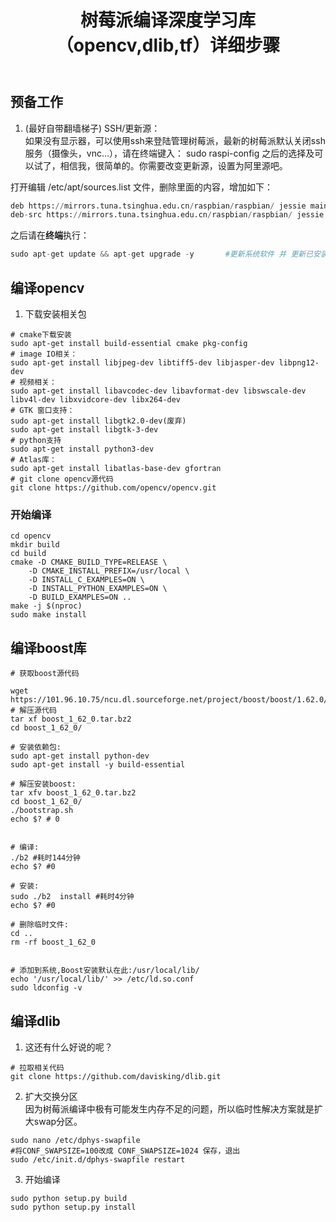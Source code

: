 ﻿---
layout: post
title: 树莓派编译深度学习库（opencv,dlib,tf）详细步骤 
category: 计算机
tags: 嵌入式
keywords:  树莓派 dlib opencv boost 
description: 
---




## 预备工作     
1.  (最好自带翻墙梯子) SSH/更新源：      
   如果没有显示器，可以使用ssh来登陆管理树莓派，最新的树莓派默认关闭ssh服务（摄像头，vnc...），请在终端键入： sudo raspi-config 之后的选择及可以试了，相信我，很简单的。你需要改变更新源，设置为阿里源吧。           

打开编辑 /etc/apt/sources.list 文件，删除里面的内容，增加如下：   
```python
deb https://mirrors.tuna.tsinghua.edu.cn/raspbian/raspbian/ jessie main non-free contrib
deb-src https://mirrors.tuna.tsinghua.edu.cn/raspbian/raspbian/ jessie main non-free contrib
```     
之后请在**终端**执行：  
```python
sudo apt-get update && apt-get upgrade -y       #更新系统软件 并 更新已安装的包
```

## 编译opencv          
1. 下载安装相关包
```shell    
# cmake下载安装
sudo apt-get install build-essential cmake pkg-config     
# image IO相关：
sudo apt-get install libjpeg-dev libtiff5-dev libjasper-dev libpng12-dev
# 视频相关：
sudo apt-get install libavcodec-dev libavformat-dev libswscale-dev libv4l-dev libxvidcore-dev libx264-dev
# GTK 窗口支持：
sudo apt-get install libgtk2.0-dev(废弃)
sudo apt-get install libgtk-3-dev
# python支持
sudo apt-get install python3-dev
# Atlas库：
sudo apt-get install libatlas-base-dev gfortran
# git clone opencv源代码
git clone https://github.com/opencv/opencv.git
```     

###  开始编译
```shell
cd opencv
mkdir build
cd build
cmake -D CMAKE_BUILD_TYPE=RELEASE \
	-D CMAKE_INSTALL_PREFIX=/usr/local \
	-D INSTALL_C_EXAMPLES=ON \
	-D INSTALL_PYTHON_EXAMPLES=ON \
	-D BUILD_EXAMPLES=ON ..
make -j $(nproc)
sudo make install  
```      
## 编译boost库
```shell
# 获取boost源代码    

wget https://101.96.10.75/ncu.dl.sourceforge.net/project/boost/boost/1.62.0/boost_1_62_0.tar.bz2      
# 解压源代码
tar xf boost_1_62_0.tar.bz2  
cd boost_1_62_0/

# 安装依赖包:
sudo apt-get install python-dev
sudo apt-get install -y build-essential
 
# 解压安装boost:
tar xfv boost_1_62_0.tar.bz2 
cd boost_1_62_0/
./bootstrap.sh 
echo $? # 0

 
# 编译:
./b2 #耗时144分钟
echo $? #0
 
# 安装:
sudo ./b2  install #耗时4分钟
echo $? #0
 
# 删除临时文件:
cd ..
rm -rf boost_1_62_0
 
 
# 添加到系统,Boost安装默认在此:/usr/local/lib/
echo '/usr/local/lib/' >> /etc/ld.so.conf
sudo ldconfig -v

```     
## 编译dlib
1. 这还有什么好说的呢？ 
```shell
# 拉取相关代码
git clone https://github.com/davisking/dlib.git
```       
2. 扩大交换分区      
因为树莓派编译中极有可能发生内存不足的问题，所以临时性解决方案就是扩大swap分区。      
```shell
sudo nano /etc/dphys-swapfile
#将CONF_SWAPSIZE=100改成 CONF_SWAPSIZE=1024 保存，退出         
sudo /etc/init.d/dphys-swapfile restart      

```   

3. 开始编译
```shell
sudo python setup.py build
sudo python setup.py install
```

